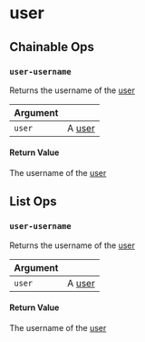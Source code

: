 # user

## Chainable Ops
<h3 id="user-username"><code>user-username</code></h3>

Returns the username of the [user](https://docs.wandb.ai/ref/weave//user)

| Argument |  | 
| :--- | :--- |
| `user` | A [user](https://docs.wandb.ai/ref/weave//user) |

#### Return Value
The username of the [user](https://docs.wandb.ai/ref/weave//user)


## List Ops
<h3 id="user-username"><code>user-username</code></h3>

Returns the username of the [user](https://docs.wandb.ai/ref/weave//user)

| Argument |  | 
| :--- | :--- |
| `user` | A [user](https://docs.wandb.ai/ref/weave//user) |

#### Return Value
The username of the [user](https://docs.wandb.ai/ref/weave//user)

